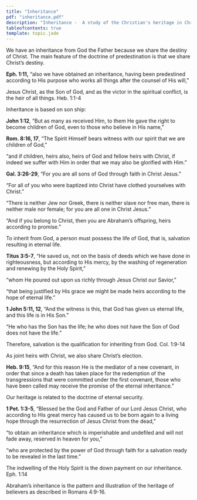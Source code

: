 ```yaml
---
title: "Inheritance"
pdf: "inheritance.pdf"
description: "Inheritance -  A study of the Christian's heritage in Christ."
tableofcontents: true
template: topic.jade
---
```


We have an inheritance from God the Father because we share the destiny
of Christ. The main feature of the doctrine of predestination is that we
share Christ’s destiny.

**Eph. 1:11,** “also we have obtained an inheritance, having been
predestined according to His purpose who works all things after the
counsel of His will,”

Jesus Christ, as the Son of God, and as the victor in the spiritual
conflict, is the heir of all things. Heb. 1:1-4

Inheritance is based on son ship:

**John 1:12**, “But as many as received Him, to them He gave the right
to become children of God, even to those who believe in His name,”

**Rom. 8:16, 17**, “The Spirit Himself bears witness with our spirit
that we are children of God,”

“and if children, heirs also, heirs of God and fellow heirs with Christ,
if indeed we suffer with Him in order that we may also be glorified with
Him.”

**Gal. 3:26-29**, “For you are all sons of God through faith in Christ
Jesus.”

“For all of you who were baptized into Christ have clothed yourselves
with Christ.”

“There is neither Jew nor Greek, there is neither slave nor free man,
there is neither male nor female; for you are all one in Christ Jesus.”

“And if you belong to Christ, then you are Abraham’s offspring, heirs
according to promise.”

To inherit from God, a person must possess the life of God, that is,
salvation resulting in eternal life.

**Titus 3:5-7**, “He saved us, not on the basis of deeds which we have
done in righteousness, but according to His mercy, by the washing of
regeneration and renewing by the Holy Spirit,”

“whom He poured out upon us richly through Jesus Christ our Savior,”

“that being justified by His grace we might be made heirs according to
the hope of eternal life.”

**1 John 5:11, 12**, “And the witness is this, that God has given us
eternal life, and this life is in His Son.”

“He who has the Son has the life; he who does not have the Son of God
does not have the life.”

Therefore, salvation is the qualification for inheriting from God. Col.
1:9-14

As joint heirs with Christ, we also share Christ’s election.

**Heb. 9:15**, “And for this reason He is the mediator of a new
covenant, in order that since a death has taken place for the redemption
of the transgressions that were committed under the first covenant,
those who have been called may receive the promise of the eternal
inheritance.”

Our heritage is related to the doctrine of eternal security.

**1 Pet. 1:3-5**, “Blessed be the God and Father of our Lord Jesus
Christ, who according to His great mercy has caused us to be born again
to a living hope through the resurrection of Jesus Christ from the
dead,”

“to obtain an inheritance which is imperishable and undefiled and will
not fade away, reserved in heaven for you,”

“who are protected by the power of God through faith for a salvation
ready to be revealed in the last time.”

The indwelling of the Holy Spirit is the down payment on our
inheritance. Eph. 1:14

Abraham’s inheritance is the pattern and illustration of the heritage of
believers as described in Romans 4:9-16.

